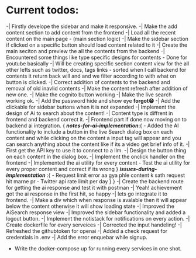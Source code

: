 # Current todos:

-| Firstly develope the sidebar and make it responsive.
-| Make the add content section to add content from the frontend
-| Load all the recent content on the main page - (main section logic)
-| Make the sidebar section if clicked on a specific button should load content related to it
-| Create the main seciton and preview the all the contents from the backend
-| Encountered some things like type specific designs for contents - Done for youtube basically
-| Will be creating specific section content view for the all other lefts such as twitter, docs, tags links - sorted when I call backend for contents it return back will and and we filter according to with what on button is clicked.
-| Correct addition of contents to the backend and removal of old inavlid contents
-| Make the content refresh after addition of new one.
-| Make the cognito button working
-| Make the live search working ok.
-| Add the password hide and show eye **forgot😁**
-| Add the clickable for sidebar buttons when it is not expanded
-| Implement the design of Ai to search about the content!
-| Content type is diffrent in frontend and backend correct it.
-| Frontend part if done now moving on to backend ai integration.
{
    ***notes-for-ai-implementation***:{
        - Added the AI functionality to include a button in the live Search dialog box on each content and while clicking on the content a input tag will appear and you can search anything about the content like if its a video get brief info of it.
            -| First get the API key to use it to connect to a llm.
            -| Design the button thing on each content in the dialog box.
            -|  Implement the onclick handler on the frontend
            -| Implemented the ai utility for every content
            - Test the ai utility for every proper content and correct if its wrong
    }
    ***issues-during-implementation*** :{
        - Request limit error aa gya phle content k sath request hit marne pr
        - Twitter api rate limit per day
    }
}
-| Create the backend route for getting the ai response and test it with postman
-| Yeah! achievement got the ai response in the first hit, so happy
-| lets go integrate it to frontend.
-| Make a div which when response is avalable then it will appear below the content otherwise it will show loading state
-| Improved the AiSearch response view
-| Improved the sidebar functionality and added a logout button.
-| Implement the notistack for notifications on every action.
-| Create dockerfile for every serveices
-| Corrected the input handeling!
-| Refreshed the githubtoken for openai
-| Added a check request for credentials in .env
-| Add the error enquebar while signup.
- Write the docker-compose up for running every services in one shot.
